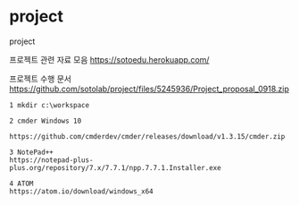 # project
project

   프로젝트 관련 자료 모음
   https://sotoedu.herokuapp.com/

   프로젝트 수행 문서
   https://github.com/sotolab/project/files/5245936/Project_proposal_0918.zip


    1 mkdir c:\workspace

    2 cmder Windows 10

    https://github.com/cmderdev/cmder/releases/download/v1.3.15/cmder.zip

    3 NotePad++
    https://notepad-plus-plus.org/repository/7.x/7.7.1/npp.7.7.1.Installer.exe
    
    4 ATOM 
    https://atom.io/download/windows_x64
    
    
    
    
